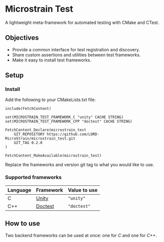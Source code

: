 # Microstrain Test
A lightweight meta-framework for automated testing with CMake and CTest. 

## Objectives
* Provide a common interface for test registration and discovery.
* Share custom assertions and utilities between test frameworks.
* Make it easy to install test frameworks.

## Setup
### Install
Add the following to your CMakeLists.txt file:
```
include(FetchContent)

set(MICROSTRAIN_TEST_FRAMEWORK_C "unity" CACHE STRING)
set(MICROSTRAIN_TEST_FRAMEWORK_CPP "doctest" CACHE STRING)

FetchContent_Declare(microstrain_test
    GIT_REPOSITORY https://github.com/LORD-MicroStrain/microstrain_test.git
    GIT_TAG 0.2.0
)

FetchContent_MakeAvailable(microstrain_test)
```
Replace the frameworks and version git tag to what you would like to use.

### Supported frameworks
| Language | Framework                                        | Value to use |
|----------|--------------------------------------------------|--------------|
| C        | [Unity](https://github.com/ThrowTheSwitch/Unity) | `"unity"`    |
| C++      | [Doctest](https://github.com/doctest/doctest)    | `"doctest"`  |

## How to use
Two backend frameworks can be used at once: one for *C* and one for *C++*.

<!-- TODO: Add documentation for how to use -->
